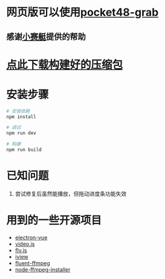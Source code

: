 # 网页版可以使用[pocket48-grab](https://github.com/xsaiting/pocket48-grab/)
## 感谢[小赛艇](https://github.com/xsaiting/)提供的帮助

# [点此下载构建好的压缩包](https://github.com/Jarvay/48live-electron/releases)


# 安装步骤
``` bash
# 安装依赖
npm install

# 调试
npm run dev

# 构建
npm run build
```

# 已知问题
1. 尝试修复后虽然能播放，但拖动进度条功能失效

# 用到的一些开源项目
* [electron-vue](https://github.com/SimulatedGREG/electron-vue)
* [video.js](https://github.com/videojs/video.js)
* [flv.js](https://github.com/Bilibili/flv.js)
* [iview](https://github.com/iview/iview)
* [fluent-ffmpeg](https://github.com/fluent-ffmpeg/node-fluent-ffmpeg)
* [node-ffmpeg-installer](https://github.com/kribblo/node-ffmpeg-installer)
